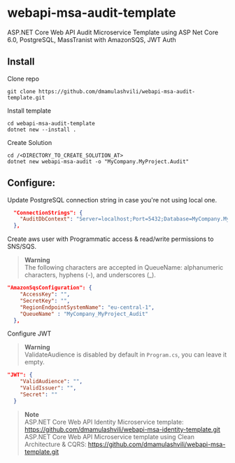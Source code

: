 # webapi-msa-audit-template
ASP.NET Core Web API Audit Microservice Template using ASP Net Core 6.0, PostgreSQL, MassTranist with AmazonSQS, JWT Auth

## Install
Clone repo
```console
git clone https://github.com/dmamulashvili/webapi-msa-audit-template.git
```

Install template
```console
cd webapi-msa-audit-template
dotnet new --install .
```

Create Solution
```console
cd /<DIRECTORY_TO_CREATE_SOLUTION_AT>
dotnet new webapi-msa-audit -o "MyCompany.MyProject.Audit"
```
## Configure:
Update PostgreSQL connection string in case you're not using local one.
```json
  "ConnectionStrings": {
    "AuditDbContext": "Server=localhost;Port=5432;Database=MyCompany.MyProject.AuditDb;User Id=postgres;password=postgres"
  },
```
Create aws user with Programmatic access & read/write permissions to SNS/SQS.
>**Warning**  
>The following characters are accepted in QueueName: alphanumeric characters, hyphens (-), and underscores (_).
```json
"AmazonSqsConfiguration": {
    "AccessKey": "",
    "SecretKey": "",
    "RegionEndpointSystemName": "eu-central-1",
    "QueueName" : "MyCompany_MyProject_Audit"
  },
```
Configure JWT
>**Warning**  
>ValidateAudience is disabled by default in `Program.cs`, you can leave it empty.
```json
"JWT": {
    "ValidAudience": "",
    "ValidIssuer": "",
    "Secret": ""
  }
```

> **Note**  
> ASP.NET Core Web API Identity Microservice template: <https://github.com/dmamulashvili/webapi-msa-identity-template.git>  
> ASP.NET Core Web API Microservice template using Clean Architecture & CQRS: <https://github.com/dmamulashvili/webapi-msa-template.git>
